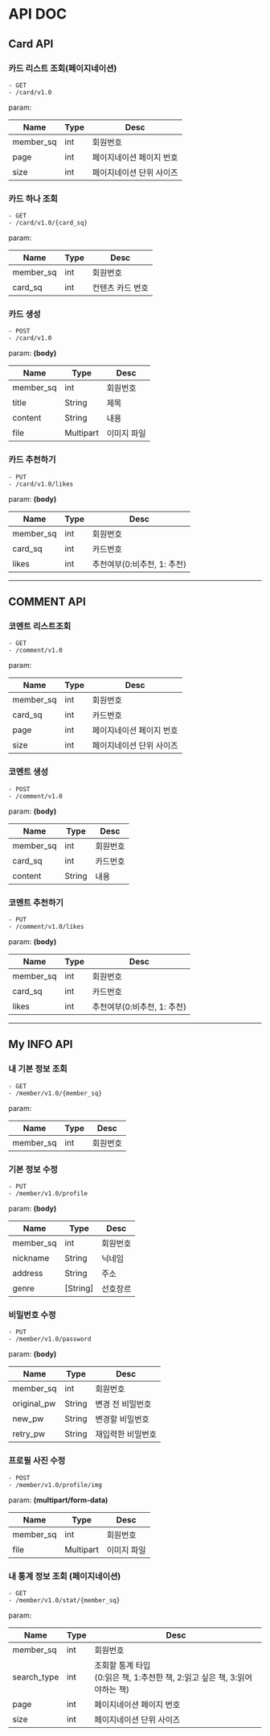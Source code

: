 # API DOC

## Card API
### 카드 리스트 조회(페이지네이션)
```
- GET
- /card/v1.0
```
param:

| Name | Type  | Desc          |
|------|-------|---------------|
| member_sq | int       | 회원번호    |
| page | int   | 페이지네이션 페이지 번호 |
| size | int   | 페이지네이션 단위 사이즈 |

### 카드 하나 조회
```
- GET
- /card/v1.0/{card_sq}
```
param:

| Name    | Type  | Desc      |
|---------|-------|-----------|
| member_sq | int       | 회원번호    |
| card_sq | int   | 컨텐츠 카드 번호 |

### 카드 생성
```
- POST
- /card/v1.0
```
param: **(body)**

| Name      | Type      | Desc    |
|-----------|-----------|---------|
| member_sq | int       | 회원번호    |
| title     | String    | 제목      |
| content   | String    | 내용      |
| file      | Multipart | 이미지 파일  |

### 카드 추천하기
```
- PUT
- /card/v1.0/likes
```
param: **(body)**

| Name      | Type      | Desc               |
|-----------|-----------|--------------------|
| member_sq | int       | 회원번호               |
| card_sq   | int       | 카드번호               |
| likes     | int       | 추천여부(0:비추천, 1: 추천) |


---
## COMMENT API

### 코멘트 리스트조회
```
- GET
- /comment/v1.0
```
param:

| Name      | Type | Desc                |
|-----------|------|---------------------|
| member_sq | int  | 회원번호                |
| card_sq   | int  | 카드번호                |
| page        | int   | 페이지네이션 페이지 번호 |
| size        | int   | 페이지네이션 단위 사이즈 |

### 코멘트 생성
```
- POST
- /comment/v1.0
```
param: **(body)**

| Name      | Type      | Desc   |
|-----------|-----------|--------|
| member_sq | int       | 회원번호   |
| card_sq   | int       | 카드번호   |
| content   | String    | 내용     |

### 코멘트 추천하기
```
- PUT
- /comment/v1.0/likes
```
param: **(body)**

| Name      | Type | Desc                |
|-----------|------|---------------------|
| member_sq | int  | 회원번호                |
| card_sq   | int  | 카드번호                |
| likes     | int  | 추천여부(0:비추천, 1: 추천)  |


---
## My INFO API

### 내 기본 정보 조회
```
- GET
- /member/v1.0/{member_sq}
```
param:

| Name      | Type | Desc |
|-----------|------|------|
| member_sq | int  | 회원번호 |

### 기본 정보 수정
```
- PUT
- /member/v1.0/profile
```
param: **(body)**

| Name      | Type     | Desc |
|-----------|----------|------|
| member_sq | int      | 회원번호 |
| nickname  | String   | 닉네임  |
| address   | String   | 주소   |
| genre     | [String] | 선호장르 |

### 비밀번호 수정
```
- PUT
- /member/v1.0/password
```
param: **(body)**

| Name        | Type     | Desc      |
|-------------|----------|-----------|
| member_sq   | int      | 회원번호      |
| original_pw | String   | 변경 전 비밀번호 |
| new_pw      | String   | 변경할 비밀번호  |
| retry_pw    | String   | 재입력한 비밀번호 |

### 프로필 사진 수정
```
- POST
- /member/v1.0/profile/img
```
param: **(multipart/form-data)**

| Name      | Type      | Desc   |
|-----------|-----------|--------|
| member_sq | int       | 회원번호   |
| file      | Multipart | 이미지 파일 |

### 내 통계 정보 조회 (페이지네이션)
```
- GET
- /member/v1.0/stat/{member_sq}
```
param:

| Name        | Type | Desc                                                  |
|-------------|------|-------------------------------------------------------|
| member_sq   | int  | 회원번호 |
| search_type | int  | 조회할 통계 타입<br/>(0:읽은 책, 1:추천한 책, 2:읽고 싶은 책, 3:읽어야하는 책) |
| page        | int   | 페이지네이션 페이지 번호 |
| size        | int   | 페이지네이션 단위 사이즈 |


